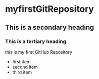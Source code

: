 # myfirstGitRepository

## This is a secondary heading

### This is a tertiary heading

this is my first GitHub Repository

* first item
* second item
* third item